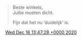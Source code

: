 > Beste winkels,  
> Jullie moeten dicht\.  
>   
> Fijn dat het nu ‘duidelijk’ is\.

<img src="../../media/tweet.ico" width="12" /> [Wed Dec 16 13:47:28 +0000 2020](https://twitter.com/DromerDenker/status/1339205504682356738)